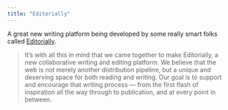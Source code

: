 ```yaml
---
title: "Editorially"
---
```

<p>A great new writing platform being developed by some really smart folks called <a href="http://editorially.com">Editorially</a>.</p>
<blockquote><p>
  It’s with all this in mind that we came together to make Editorially, a new collaborative writing and editing platform. We believe that the web is not merely another distribution pipeline, but a unique and deserving space for both reading and writing. Our goal is to support and encourage that writing process — from the first flash of inspiration all the way through to publication, and at every point in between.
</p></blockquote>
